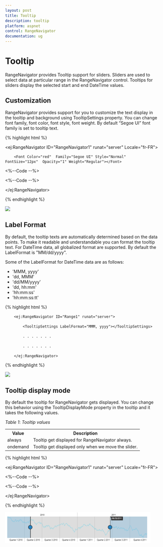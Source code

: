 ```yaml
---
layout: post
title: Tooltip
description: tooltip
platform: aspnet
control: RangeNavigator
documentation: ug
---
```


# Tooltip

RangeNavigator provides Tooltip support for sliders. Sliders are used to select data at particular range in the RangeNavigator control. Tooltips for sliders display the selected start and end DateTime values.

## Customization

RangeNavigator provides support for you to customize the text display in the tooltip and background using TooltipSettings property. You can change font family, font color, font style, font weight. By default “Segoe UI” font family is set to tooltip text.


{% highlight html %}

<ej:RangeNavigator ID="RangeNavigator1" runat="server" Locale="fr-FR">

<TooltipSettings Visible="True" BackgroundColor="black" TooltipDisplayMode="ondemand">        

        <Font Color="red"  Family="Segoe UI" Style="Normal" FontSize="12px"  Opacity="1" Weight="Regular"></Font>

</TooltipSettings>

  <%--Code --%>

  <%--Code --%>

</ej:RangeNavigator>

{% endhighlight %}

![](Tooltip_images/Tooltip_img1.png)



## Label Format

By default, the tooltip texts are automatically determined based on the data points.  To make it readable and understandable you can format the tooltip text. For DateTime data, all globalized format are supported. By default the LabelFormat is "MM/dd/yyyy".

Some of the LabelFormat for DateTime data are as follows:

* 'MMM, yyyy'
* 'dd, MMM'
* 'dd/MM/yyyy'
* 'dd, hh:mm'
* 'hh:mm:ss'
* 'hh:mm:ss:tt'




{% highlight html %}



        <ej:RangeNavigator ID="Range1" runat="server">

            <TooltipSettings LabelFormat="MMM, yyyy"></TooltipSettings>

            . . . . . . .

            . . . . . . .

        </ej:RangeNavigator>

{% endhighlight %}


![](Tooltip_images/Tooltip_img2.png)



## Tooltip display mode

By default the tooltip for RangeNavigator gets displayed. You can change this behavior using the TooltipDisplayMode property in the tooltip and it takes the following values.

_Table_ _1_: _Tooltip values_

<table>
<tr>
<th>
Value</th><th>
Description</th></tr>
<tr>
<td>
always</td><td>
Tooltip get displayed for RangeNavigator always.</td></tr>
<tr>
<td>
ondemand</td><td>
Tooltip get displayed only when we move the slider.</td></tr>
</table>


{% highlight html %}

<ej:RangeNavigator ID="RangeNavigator1" runat="server" Locale="fr-FR">

<TooltipSettings Visible="True" TooltipDisplayMode="ondemand">   

</TooltipSettings>

  <%--Code --%>

  <%--Code --%>

</ej:RangeNavigator>

{% endhighlight %}

![](Tooltip_images/Tooltip_img3.png) 



